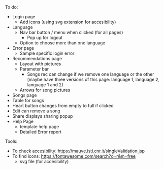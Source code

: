 To do:
* Login page
  * Add icons (using svg extension for accesibility)
* Language
  * Nav bar button / menu when clicked (for all pages)
    * Pop up for logout
  * Option to choose more than one language
* Error page
  * Sample specific login error
* Recommendations page
  * Layout with pictures
  * Parameter bar
    * Songs rec can change if we remove one language or the other (maybe have three versions of this page: language 1, language 2, language 1 and 2)
  * Arrows for song pictures
 * Songs page
  * Table for songs
  * Heart button changes from empty to full if clicked
  * Edit can remove a song
  * Share displays sharing popup
* Help Page
  * template help page
  * Detailed Error report
  
Tools:
* To check accesibility: https://mauve.isti.cnr.it/singleValidation.jsp
* To find icons: https://fontawesome.com/search?o=r&m=free
  * svg file (for accesibility)
  
  
